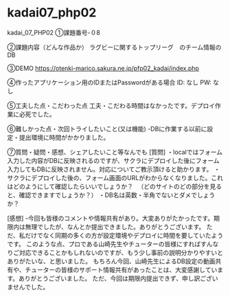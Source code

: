 # kadai07_php02
kadai_07_PHP02
①課題番号-０8

②課題内容（どんな作品か）
ラグビーに関するトップリーグ　のチーム情報のDB

③DEMO
https://otenki-marico.sakura.ne.jp/pfp02_kadai/index.php

④作ったアプリケーション用のIDまたはPasswordがある場合
ID: なし
PW: なし

⑤工夫した点・こだわった点
工夫・こだわる時間はなかったです。デプロイ作業に必死でした。

⑥難しかった点・次回トライしたいこと(又は機能)
-DBに作業する以前に設定・提出環境に時間がかかりました。

⑦質問・疑問・感想、シェアしたいこと等なんでも
[質問]
・localではフォーム入力した内容がDBに反映されるのですが、サクラにデプロイした後にフォーム入力してもDBに反映されません。対応についてご教示頂けると助かります。
・サクラにデプロイした後の、フォーム画面のURLがわからなくなりました。これはどのようにして確認したらいいでしょうか？
　（どのサイトのどの部分を見ると、確認できますでしょうか？）
・DB名は英数・半角でないとダメでしょうか？

[感想] 
-今回も皆様のコメントや情報共有があり。大変ありがたかったです。期限内は無理でしたが、なんとか提出できました。ありがとうございます。
ただ、私だけでなく同期の多くの方が設定環境やデプロイに時間を要していたようです。
このような点、プロである山崎先生やチューターの皆様にすればすんなりご対応できることかもしれないのですが、もう少し事前の説明分かりやすいとありがたいな、と思いました。
もちろん今回、山崎先生によるDB設定の動画共有や、チューターの皆様のサポート情報共有があったことは、大変感謝しています。ありがとうございました。
ただ、今回は期限内提出できず、申し訳ございませんでした。

